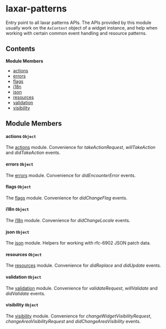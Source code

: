 
# <a id="laxar-patterns"></a>laxar-patterns

Entry point to all laxar patterns APIs.
The APIs provided by this module usually work on the `AxContext` object of a widget instance, and help
when working with certain common event handling and resource patterns.

## Contents

**Module Members**

- [actions](#actions)
- [errors](#errors)
- [flags](#flags)
- [i18n](#i18n)
- [json](#json)
- [resources](#resources)
- [validation](#validation)
- [visibility](#visibility)

## Module Members

#### <a id="actions"></a>actions `Object`

The [actions](./lib.actions.md) module.
Convenience for *takeActionRequest*, *willTakeAction* and *didTakeAction* events.

#### <a id="errors"></a>errors `Object`

The [errors](./lib.errors.md) module.
Convenience for *didEncounterError* events.

#### <a id="flags"></a>flags `Object`

The [flags](./lib.flags.md) module.
Convenience for *didChangeFlag* events.

#### <a id="i18n"></a>i18n `Object`

The [i18n](./lib.i18n.md) module.
Convenience for *didChangeLocale* events.

#### <a id="json"></a>json `Object`

The [json](./lib.json.md) module.
Helpers for working with rfc-6902 JSON patch data.

#### <a id="resources"></a>resources `Object`

The [resources](./lib.resources.md) module.
Convenience for *didReplace* and *didUpdate* events.

#### <a id="validation"></a>validation `Object`

The [validation](./lib.validation.md) module.
Convenience for *validateRequest*, *willValidate* and *didValidate* events.

#### <a id="visibility"></a>visibility `Object`

The [visibility](./lib.visibility.md) module.
Convenience for *changeWidgetVisibilityRequest*, *changeAreaVisibilityRequest* and
*didChangeAreaVisibility* events.
